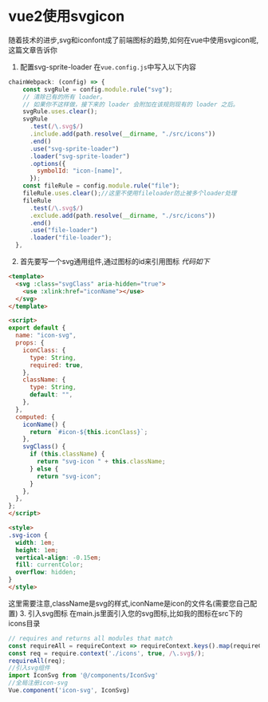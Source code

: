 # vue2使用svgicon

随着技术的进步,svg和iconfont成了前端图标的趋势,如何在vue中使用svgicon呢,这篇文章告诉你

1. 配置svg-sprite-loader
在`vue.config.js`中写入以下内容

```javascript
chainWebpack: (config) => {
    const svgRule = config.module.rule("svg");
    // 清除已有的所有 loader。
    // 如果你不这样做，接下来的 loader 会附加在该规则现有的 loader 之后。
    svgRule.uses.clear();
    svgRule
      .test(/\.svg$/)
      .include.add(path.resolve(__dirname, "./src/icons"))
      .end()
      .use("svg-sprite-loader")
      .loader("svg-sprite-loader")
      .options({
        symbolId: "icon-[name]",
      });
    const fileRule = config.module.rule("file");
    fileRule.uses.clear();//这里不使用fileloader防止被多个loader处理
    fileRule
      .test(/\.svg$/)
      .exclude.add(path.resolve(__dirname, "./src/icons"))
      .end()
      .use("file-loader")
      .loader("file-loader");
  },
```

2. 首先要写一个svg通用组件,通过图标的id来引用图标
_代码如下_

```html
<template>
  <svg :class="svgClass" aria-hidden="true">
    <use :xlink:href="iconName"></use>
  </svg>
</template>

<script>
export default {
  name: "icon-svg",
  props: {
    iconClass: {
      type: String,
      required: true,
    },
    className: {
      type: String,
      default: "",
    },
  },
  computed: {
    iconName() {
      return `#icon-${this.iconClass}`;
    },
    svgClass() {
      if (this.className) {
        return "svg-icon " + this.className;
      } else {
        return "svg-icon";
      }
    },
  },
};
</script>

<style>
.svg-icon {
  width: 1em;
  height: 1em;
  vertical-align: -0.15em;
  fill: currentColor;
  overflow: hidden;
}
</style>
```

这里需要注意,className是svg的样式,iconName是icon的文件名(需要您自己配置)
3. 引入svg图标
在main.js里面引入您的svg图标,比如我的图标在src下的icons目录

```javascript
// requires and returns all modules that match
const requireAll = requireContext => requireContext.keys().map(requireContext);
const req = require.context('./icons', true, /\.svg$/);
requireAll(req);
//引入svg组件
import IconSvg from '@/components/IconSvg'
//全局注册icon-svg
Vue.component('icon-svg', IconSvg)
```
